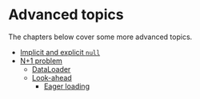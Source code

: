 Advanced topics
===============

The chapters below cover some more advanced topics.

- [Implicit and explicit `null`](implicit_and_explicit_null.md)
- [N+1 problem](n_plus_1.md)
    - [DataLoader](dataloader.md)
    - [Look-ahead](lookahead.md)
        - [Eager loading](eager_loading.md)
